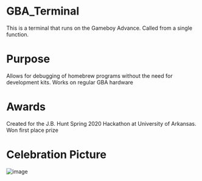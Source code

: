 # GBA_Terminal
This is a terminal that runs on the Gameboy Advance.
Called from a single function.

# Purpose
Allows for debugging of homebrew programs without the need for development kits.
Works on regular GBA hardware

# Awards
Created for the J.B. Hunt Spring 2020 Hackathon at University of Arkansas.
Won first place prize

# Celebration Picture
![image](https://github.com/njfredx/GBA_Terminal/assets/55417913/bb600d07-7dc8-4f86-9a10-6831d43f1c57)
